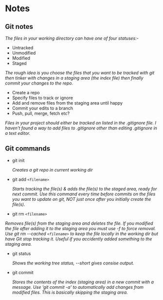# Notes

## Git notes
*The files in your working directory can have one of four statuses:-*
* Untracked
* Unmodified
* Modified
* Staged

*The rough idea is you choose the files that you want to be tracked with git then tinker with changes in a staging area (the index file) then finally commit your changes to the repo.*
* Create a repo
* Specify files to track or ignore
* Add and remove files from the staging area until happy
* Commit your edits to a branch
* Push, pull, merge, fetch etc?

*Files in your project should either be tracked on listed in the .gitignore file. I haven't found a way to add files to .gitignore other than editing .gitignore in a text editor.*

## Git commands
* git init

  *Creates a git repo in current working dir*

* git add `<filename>`

   *Starts tracking the file(s) & adds the file(s) to the staged area, ready for next commit. Use this command every time before commits on the files you want to update on git, NOT just once after you initially create the file(s).*

* git rm `<filename>`

*Removes file(s) from the staging area and deletes the file. If you modified the file after adding it to the staging area you must use -f to force removal. Use git rm --cached `<filename>` to keep the file locally in the working dir but have Git stop tracking it. Useful if you accidently added something to the staging area.*

* git status

  *Shows the working tree status, --short gives consise output.*

* git commit

  *Stores the contents of the index (staging area) in a new commit with a message. Use 'git commit -a' to automatically add changes from modified files. This is basically skipping the staging area.*

